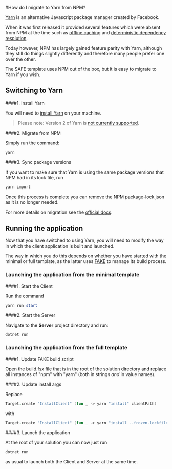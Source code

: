 #How do I migrate to Yarn from NPM?

[Yarn](https://yarnpkg.com/) is an alternative Javascript package manager created by Facebook. 

When it was first released it provided several features which were absent from NPM at the time such as [offline caching](https://yarnpkg.com/features/offline-cache) and [deterministic dependency resolution](https://classic.yarnpkg.com/blog/2016/11/24/lockfiles-for-all/). 

Today however, NPM has largely gained feature parity with Yarn, although they still do things slightly differently and therefore many people prefer one over the other.

The SAFE template uses NPM out of the box, but it is easy to migrate to Yarn if you wish.

## Switching to Yarn

####1. Install Yarn

You will need to [install Yarn](https://classic.yarnpkg.com/en/docs/install) on your machine. 

> Please note: Version 2 of Yarn is [not currently supported](https://github.com/SAFE-Stack/SAFE-template/issues/329).

####2. Migrate from NPM

Simply run the command:
```powershell
yarn
```

####3. Sync package versions

If you want to make sure that Yarn is using the same package versions that NPM had in its lock file, run

```powershell
yarn import
```

Once this process is complete you can remove the NPM package-lock.json as it is no longer needed.

For more details on migration see the [official docs](https://classic.yarnpkg.com/en/docs/migrating-from-npm/).

## Running the application

Now that you have switched to using Yarn, you will need to modify the way in which the client application is built and launched.

The way in which you do this depends on whether you have started with the minimal or full template, as the latter uses [FAKE](https://fake.build/) to manage its build process.

### Launching the application from the minimal template

####1. Start the Client

Run the command 
```powershell
yarn run start
```

####2. Start the Server

Navigate to the **Server** project directory and run:
```powershell
dotnet run
```

### Launching the application from the full template

####1. Update FAKE build script

Open the build.fsx file that is in the root of the solution directory and replace all instances of "npm" with "yarn" (both in strings _and_ in value names).

####2. Update install args

Replace
```fsharp
Target.create "InstallClient" (fun _ -> yarn "install" clientPath)
```
with
```fsharp
Target.create "InstallClient" (fun _ -> yarn "install --frozen-lockfile" clientPath)
```

####3. Launch the application

At the root of your solution you can now just run 
```powershell
dotnet run
```
as usual to launch both the Client and Server at the same time.